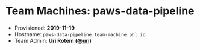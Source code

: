 # Team Machines: paws-data-pipeline

- Provisioned: **2019-11-19**
- Hostname: `paws-data-pipeline.team-machine.phl.io`
- Team Admin: **Uri Rotem ([@uri](http://codeforphilly.org/chat/uri))**
